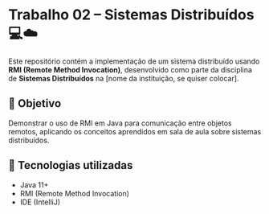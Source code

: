 # Trabalho 02 – Sistemas Distribuídos 💻☁️

Este repositório contém a implementação de um sistema distribuído usando **RMI (Remote Method Invocation)**, desenvolvido como parte da disciplina de **Sistemas Distribuídos** na [nome da instituição, se quiser colocar].

## 📌 Objetivo

Demonstrar o uso de RMI em Java para comunicação entre objetos remotos, aplicando os conceitos aprendidos em sala de aula sobre sistemas distribuídos.

## 🧠 Tecnologias utilizadas

- Java 11+
- RMI (Remote Method Invocation)
- IDE (IntelliJ)
